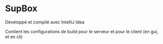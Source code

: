 SupBox
=============

Développé et compilé avec IntelliJ Idea

Contient les configurations de build pour le serveur et pour le client (en gui, et en cli)
